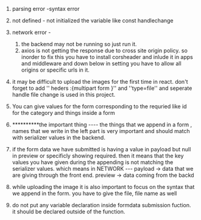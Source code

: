 1. parsing error -syntax error
2. not defined   - not initialized the variable like const handlechange

3. network error -
   1. the backend may not be running so just run it.
   2. axios is not getting the response due to cross site origin policy. 
   so inorder to fix this you have to install corsheader and inlude it in apps and middleware and down below in setting you have to allow all origins or specific urls in it.

4. it may be difficult to upload the images for the first time in react. don't forget to add '' heders :{multipart form }'' and ''type=file'' and seperate handle file change is used in this project.
5. You can give values for the form corresponding to the requried like id for the category and things inside a form

6. **********the important thing ----  the things that we append in a form , names that we write in the left part is very important and should match with serializer values in the backend.

7. if the form data we have submitted is having a value in payload but null in preview or specificly showing required.
    then it means that the key values you have given during the appending is not matching the serializer values. 
    which means in NETWORK --- 
                              payload -> data that we are giving through the front end.
                              preview -> data coming from the backd
8. while uploading the image it is also important to focus on the syntax that we append in the form. you have to give the file, file name as well

9. do not put any variable declaration inside formdata submission fuction. it should be declared outside of the function.

